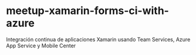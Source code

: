 # meetup-xamarin-forms-ci-with-azure
 Integración continua de aplicaciones Xamarin usando Team Services, Azure App Service y Mobile Center 
